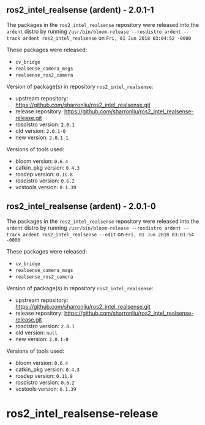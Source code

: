 ## ros2_intel_realsense (ardent) - 2.0.1-1

The packages in the `ros2_intel_realsense` repository were released into the `ardent` distro by running `/usr/bin/bloom-release --rosdistro ardent --track ardent ros2_intel_realsense` on `Fri, 01 Jun 2018 03:04:52 -0000`

These packages were released:
- `cv_bridge`
- `realsense_camera_msgs`
- `realsense_ros2_camera`

Version of package(s) in repository `ros2_intel_realsense`:

- upstream repository: https://github.com/sharronliu/ros2_intel_realsense.git
- release repository: https://github.com/sharronliu/ros2_intel_realsense-release.git
- rosdistro version: `2.0.1`
- old version: `2.0.1-0`
- new version: `2.0.1-1`

Versions of tools used:

- bloom version: `0.6.4`
- catkin_pkg version: `0.4.3`
- rosdep version: `0.11.8`
- rosdistro version: `0.6.2`
- vcstools version: `0.1.39`


## ros2_intel_realsense (ardent) - 2.0.1-0

The packages in the `ros2_intel_realsense` repository were released into the `ardent` distro by running `/usr/bin/bloom-release --rosdistro ardent --track ardent ros2_intel_realsense --edit` on `Fri, 01 Jun 2018 03:01:54 -0000`

These packages were released:
- `cv_bridge`
- `realsense_camera_msgs`
- `realsense_ros2_camera`

Version of package(s) in repository `ros2_intel_realsense`:

- upstream repository: https://github.com/sharronliu/ros2_intel_realsense.git
- release repository: https://github.com/sharronliu/ros2_intel_realsense-release.git
- rosdistro version: `2.0.1`
- old version: `null`
- new version: `2.0.1-0`

Versions of tools used:

- bloom version: `0.6.4`
- catkin_pkg version: `0.4.3`
- rosdep version: `0.11.8`
- rosdistro version: `0.6.2`
- vcstools version: `0.1.39`


# ros2_intel_realsense-release